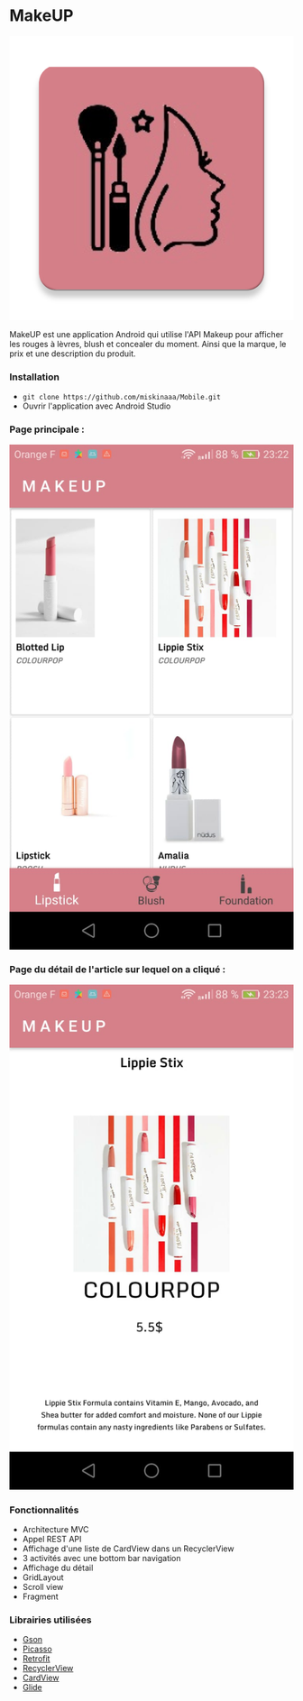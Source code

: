 # MakeUP

![alt text](https://github.com/miskinaaa/Mobile/blob/develop/Test/app/src/main/ic_icon-web.png) 



MakeUP est une application Android qui utilise l'API Makeup pour afficher les rouges à lèvres, blush et concealer du moment.
Ainsi que la marque, le prix et une description du produit. 

### Installation
* ``` git clone https://github.com/miskinaaa/Mobile.git ```
* Ouvrir l'application avec Android Studio


### Page principale : 

![alt text](https://github.com/miskinaaa/Mobile/blob/develop/Test/app/src/main/252c4655-1e2f-4aef-8dd9-d3128f42e6cb.JPG) 



### Page du détail de l'article sur lequel on a cliqué : 

![alt text](https://github.com/miskinaaa/Mobile/blob/develop/Test/app/src/main/fb3ad30f-3a5e-458e-b8e0-eb9b641f9764.JPG) 


### Fonctionnalités
* Architecture MVC
* Appel REST API
* Affichage d'une liste de CardView dans un RecyclerView 
* 3 activités avec une bottom bar navigation
* Affichage du détail
* GridLayout
* Scroll view
* Fragment

### Librairies utilisées

* <a href="https://github.com/google/gson">Gson</a>
* <a href="https://square.github.io/picasso/">Picasso</a>
* <a href="https://github.com/square/retrofit">Retrofit</a>
* <a href="https://developer.android.com/guide/topics/ui/layout/recyclerview">RecyclerView</a>
* <a href="https://developer.android.com/reference/android/support/v7/widget/CardView">CardView</a>
* <a href="https://github.com/bumptech/glide">Glide</a>
